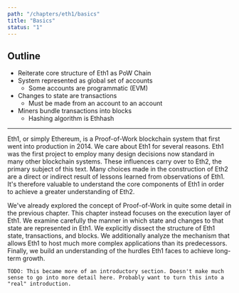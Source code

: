 ```yaml
---
path: "/chapters/eth1/basics"
title: "Basics"
status: "1"
---
```


## Outline
- Reiterate core structure of Eth1 as PoW Chain
- System represented as global set of accounts
    - Some accounts are programmatic (EVM)
- Changes to state are transactions
    - Must be made from an account to an account
- Miners bundle transactions into blocks
    - Hashing algorithm is Ethhash

---

Eth1, or simply Ethereum, is a Proof-of-Work blockchain system that first went into production in 2014. We care about Eth1 for several reasons. Eth1 was the first project to employ many design decisions now standard in many other blockchain systems. These influences carry over to Eth2, the primary subject of this text. Many choices made in the construction of Eth2 are a direct or indirect result of lessons learned from observations of Eth1. It's therefore valuable to understand the core components of Eth1 in order to achieve a greater understanding of Eth2.

We've already explored the concept of Proof-of-Work in quite some detail in the previous chapter. This chapter instead focuses on the execution layer of Eth1. We examine carefully the manner in which state and changes to that state are represented in Eth1. We explicitly dissect the structure of Eth1 state, transactions, and blocks. We additionally analyze the mechanism that allows Eth1 to host much more complex applications than its predecessors. Finally, we build an understanding of the hurdles Eth1 faces to achieve long-term growth.

```
TODO: This became more of an introductory section. Doesn't make much sense to go into more detail here. Probably want to turn this into a "real" introduction.
```